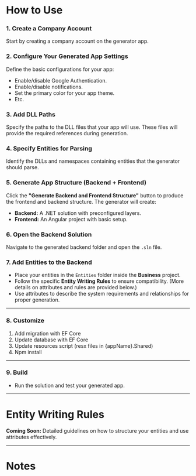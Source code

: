 # How to Use  

### 1. Create a Company Account  
Start by creating a company account on the generator app.  

### 2. Configure Your Generated App Settings  
Define the basic configurations for your app:  
- Enable/disable Google Authentication.  
- Enable/disable notifications.  
- Set the primary color for your app theme.  
- Etc.  

### 3. Add DLL Paths  
Specify the paths to the DLL files that your app will use. These files will provide the required references during generation.  

### 4. Specify Entities for Parsing  
Identify the DLLs and namespaces containing entities that the generator should parse.  

### 5. Generate App Structure (Backend + Frontend)  
Click the **"Generate Backend and Frontend Structure"** button to produce the frontend and backend structure. The generator will create:  
- **Backend:** A .NET solution with preconfigured layers.  
- **Frontend:** An Angular project with basic setup.  

### 6. Open the Backend Solution  
Navigate to the generated backend folder and open the `.sln` file.  

### 7. Add Entities to the Backend  
- Place your entities in the `Entities` folder inside the **Business** project.  
- Follow the specific **Entity Writing Rules** to ensure compatibility. (More details on attributes and rules are provided below.)  
- Use attributes to describe the system requirements and relationships for proper generation.

---

### 8. Customize
1. Add migration with EF Core
2. Update database with EF Core
3. Update resources script (resx files in {appName}.Shared)
4. Npm install

---

### 9. Build   
- Run the solution and test your generated app.  

---

# Entity Writing Rules  
**Coming Soon:** Detailed guidelines on how to structure your entities and use attributes effectively.

---

# Notes
